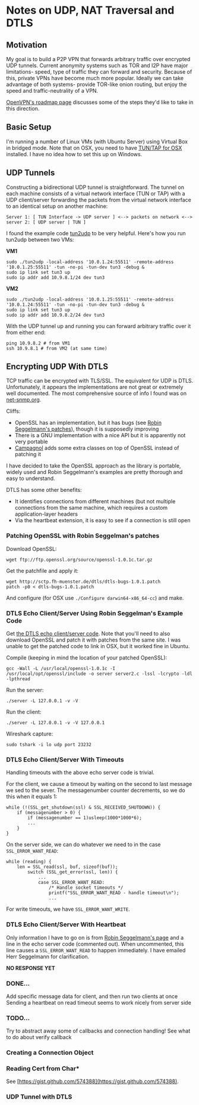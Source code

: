 # Notes on UDP, NAT Traversal and DTLS

## Motivation

My goal is to build a P2P VPN that forwards arbitrary traffic over encrypted UDP tunnels. Current anonymity systems such as TOR and I2P have major limitations- speed, type of traffic they can forward and security. Because of this, private VPNs have become much more popular. Ideally we can take advantage of both systems- provide TOR-like onion routing, but enjoy the speed and traffic-neutrality of a VPN.

[OpenVPN's roadmap page](http://community.openvpn.net/openvpn/wiki/RoadMap) discusses some of the steps they'd like to take in this direction.

## Basic Setup

I'm running a number of Linux VMs (with Ubuntu Server) using Virtual Box in bridged mode. Note that on OSX, you need to have [TUN/TAP for OSX](http://tuntaposx.sourceforge.net/) installed. I have no idea how to set this up on Windows.

## UDP Tunnels

Constructing a bidirectional UDP tunnel is straightforward. The tunnel on each machine consists of a virtual network interface (TUN or TAP) with a UDP client/server forwarding the packets from the virtual network interface to an identical setup on another machine:

`Server 1: [ TUN Interface -> UDP server ] <--> packets on network <--> server 2: [ UDP server | TUN ]`

I found the example code [tun2udp](https://github.com/TOGoS/TUN2UDP) to be very helpful. Here's how you run tun2udp between two VMs:

**VM1**

    sudo ./tun2udp -local-address '10.0.1.24:55511' -remote-address '10.0.1.25:55511' -tun -no-pi -tun-dev tun3 -debug &
    sudo ip link set tun3 up
    sudo ip addr add 10.9.8.1/24 dev tun3

**VM2**

    sudo ./tun2udp -local-address '10.0.1.25:55511' -remote-address '10.0.1.24:55511' -tun -no-pi -tun-dev tun3 -debug &
    sudo ip link set tun3 up
    sudo ip addr add 10.9.8.2/24 dev tun3

With the UDP tunnel up and running you can forward arbitrary traffic over it from either end:

    ping 10.9.8.2 # from VM1
    ssh 10.9.8.1 # from VM2 (at same time)

## Encrypting UDP With DTLS

TCP traffic can be encrypted with TLS/SSL. The equivalent for UDP is DTLS. Unfortunately, it appears the implementations are not great or extremely well documented. The most comprehensive source of info I found was  on [net-snmp.org](http://www.net-snmp.org/wiki/index.php/DTLS_Implementation_Notes).

Cliffs:

* OpenSSL has an implementation, but it has bugs (see [Robin Seggelmann's patches](http://sctp.fh-muenster.de/)), though it is supposedly improving
* There is a GNU implementation with a nice API but it is apparently not very portable
* [Campagnol](http://campagnol.sourceforge.net/) adds some extra classes on top of OpenSSL instead of patching it

I have decided to take the OpenSSL approach as the library is portable, widely used and Robin Seggelmann's examples are pretty thorough and easy to understand.

DTLS has some other benefits:

* It identifies connections from different machines (but not multiple connections from the same machine, which requires a custom application-layer headers
* Via the heartbeat extension, it is easy to see if a connection is still open

### Patching OpenSSL with Robin Seggelman's patches

Download OpenSSL:

    wget ftp://ftp.openssl.org/source/openssl-1.0.1c.tar.gz

Get the patchfile and apply it:

    wget http://sctp.fh-muenster.de/dtls/dtls-bugs-1.0.1.patch
    patch -p0 < dtls-bugs-1.0.1.patch
    
And configure (for OSX use `./Configure darwin64-x86_64-cc`) and make.

### DTLS Echo Client/Server Using Robin Seggelman's Example Code

Get [the DTLS echo client/server code](http://sctp.fh-muenster.de/dtls-samples.html). Note that you'll need to also download OpenSSL and patch it with patches from the same site. I was unable to get the patched code to link in OSX, but it worked fine in Ubuntu.

Compile (keeping in mind the location of your patched OpenSSL):

`gcc -Wall -L /usr/local/openssl-1.0.1c -I /usr/local/opt/openssl/include -o server server2.c -lssl -lcrypto -ldl -lpthread`

Run the server:

`./server -L 127.0.0.1 -v -V`

Run the client:

`./server -L 127.0.0.1 -v -V 127.0.0.1`

Wireshark capture:

`sudo tshark -i lo udp port 23232`

### DTLS Echo Client/Server With Timeouts

Handling timeouts with the above echo server code is trivial.

For the client, we cause a timeout by waiting on the second to last message we sed to the sever. The messagenumber counter decrements, so we do this when it equals 1:

    while (!(SSL_get_shutdown(ssl) & SSL_RECEIVED_SHUTDOWN)) {
        if (messagenumber > 0) {
            if (messagenumber == 1)usleep(1000*1000*6);
            ...
        }
    }

On the server side, we can do whatever we need to in the case `SSL_ERROR_WANT_READ`:

    while (reading) {
        len = SSL_read(ssl, buf, sizeof(buf));
            switch (SSL_get_error(ssl, len)) {
                ...
                case SSL_ERROR_WANT_READ:
                    /* Handle socket timeouts */
                    printf("SSL_ERROR_WANT_READ - handle timeout\n");
                    ...

For write timeouts, we have `SSL_ERROR_WANT_WRITE`.

### DTLS Echo Client/Server With Heartbeat

Only information I have to go on is from [Robin Seggelmann's page](http://sctp.fh-muenster.de/DTLS.pdf) and a line in the echo server code (commented out). When uncommented, this line causes a `SSL_ERROR_WANT_READ` to happen immediately. I have emailed Herr Seggelmann for clarification.

**NO RESPONSE YET**

### DONE...

Add specific message data for client, and then run two clients at once
Sending a heartbeat on read timeout seems to work nicely from server side

### TODO...

Try to abstract away some of callbacks and connection handling!
See what to do about verify callback


### Creating a Connection Object

### Reading Cert from Char*

See [https://gist.github.com/574388](https://gist.github.com/574388).

### UDP Tunnel with DTLS




